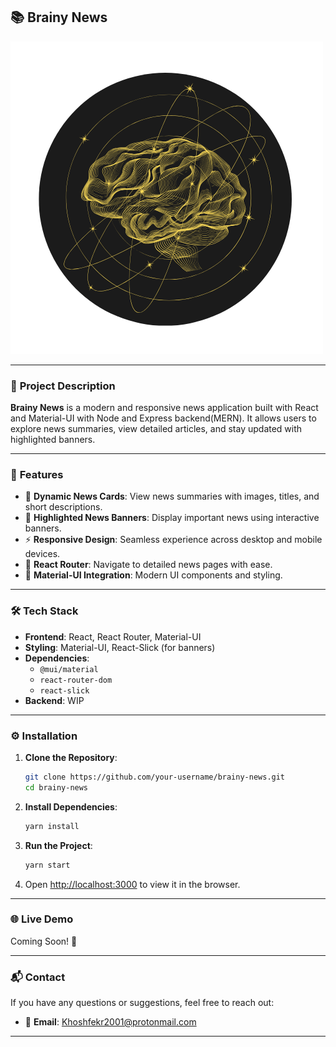 ## 📚 **Brainy News**  

![Brainy News Logo](frontend/src/assets/images/Brainy-News-logo.png)  

---

### 🌟 **Project Description**  
**Brainy News** is a modern and responsive news application built with React and Material-UI with Node and Express backend(MERN). It allows users to explore news summaries, view detailed articles, and stay updated with highlighted banners.

---

### 🚀 **Features**  

- 📰 **Dynamic News Cards**: View news summaries with images, titles, and short descriptions.  
- 🎯 **Highlighted News Banners**: Display important news using interactive banners.  
- ⚡ **Responsive Design**: Seamless experience across desktop and mobile devices.  
- 🔗 **React Router**: Navigate to detailed news pages with ease.  
- 🎨 **Material-UI Integration**: Modern UI components and styling.  

---

### 🛠️ **Tech Stack**  

- **Frontend**: React, React Router, Material-UI
- **Styling**: Material-UI, React-Slick (for banners)  
- **Dependencies**:  
   - `@mui/material`  
   - `react-router-dom`  
   - `react-slick`
- **Backend**: WIP

---

### ⚙️ **Installation**  

1. **Clone the Repository**:  
   ```bash
   git clone https://github.com/your-username/brainy-news.git
   cd brainy-news
   ```

2. **Install Dependencies**:  
   ```bash
   yarn install
   ```

3. **Run the Project**:  
   ```bash
   yarn start
   ```

4. Open [http://localhost:3000](http://localhost:3001) to view it in the browser.
---

### 🌐 **Live Demo**  
Coming Soon! 🚧  
  

---

### 📬 **Contact**  

If you have any questions or suggestions, feel free to reach out:  
- 📧 **Email**: Khoshfekr2001@protonmail.com  
---
